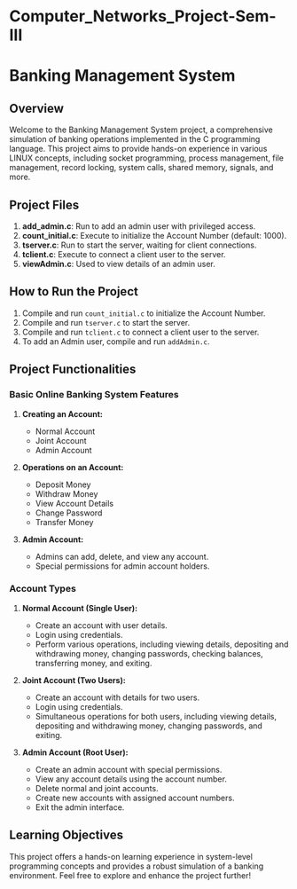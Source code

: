 # Computer_Networks_Project-Sem-III


# Banking Management System

## Overview

Welcome to the Banking Management System project, a comprehensive simulation of banking operations implemented in the C programming language. This project aims to provide hands-on experience in various LINUX concepts, including socket programming, process management, file management, record locking, system calls, shared memory, signals, and more.

## Project Files

1. **add_admin.c**: Run to add an admin user with privileged access.
2. **count_initial.c**: Execute to initialize the Account Number (default: 1000).
3. **tserver.c**: Run to start the server, waiting for client connections.
4. **tclient.c**: Execute to connect a client user to the server.
5. **viewAdmin.c**: Used to view details of an admin user.

## How to Run the Project

1. Compile and run `count_initial.c` to initialize the Account Number.
2. Compile and run `tserver.c` to start the server.
3. Compile and run `tclient.c` to connect a client user to the server.
4. To add an Admin user, compile and run `addAdmin.c`.

## Project Functionalities

### Basic Online Banking System Features

1. **Creating an Account:**
   - Normal Account
   - Joint Account
   - Admin Account

2. **Operations on an Account:**
   - Deposit Money
   - Withdraw Money
   - View Account Details
   - Change Password
   - Transfer Money

3. **Admin Account:**
   - Admins can add, delete, and view any account.
   - Special permissions for admin account holders.

### Account Types

1. **Normal Account (Single User):**
   - Create an account with user details.
   - Login using credentials.
   - Perform various operations, including viewing details, depositing and withdrawing money, changing passwords, checking balances, transferring money, and exiting.

2. **Joint Account (Two Users):**
   - Create an account with details for two users.
   - Login using credentials.
   - Simultaneous operations for both users, including viewing details, depositing and withdrawing money, changing passwords, and exiting.

3. **Admin Account (Root User):**
   - Create an admin account with special permissions.
   - View any account details using the account number.
   - Delete normal and joint accounts.
   - Create new accounts with assigned account numbers.
   - Exit the admin interface.

## Learning Objectives

This project offers a hands-on learning experience in system-level programming concepts and provides a robust simulation of a banking environment. Feel free to explore and enhance the project further!
